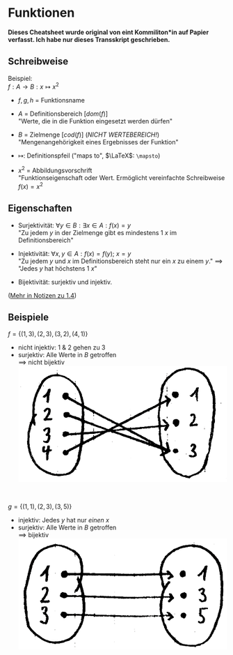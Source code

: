 # Funktionen
**Dieses Cheatsheet wurde original von eint Kommiliton*in auf Papier verfasst. Ich habe nur dieses Transskript geschrieben.**


## Schreibweise
Beispiel:  
$f: A \to B: x \mapsto x^2$

- $f, g, h$ = Funktionsname

- $A$ = Definitionsbereich $[dom(f)]$  
 "Werte, die in die Funktion eingesetzt werden dürfen"

- $B$ = Zielmenge $[cod(f)]$ (*NICHT WERTEBEREICH!*)  
  "Mengenangehörigkeit eines Ergebnisses der Funktion"

- $\mapsto$: Definitionspfeil ("maps to", $\LaTeX$: `\mapsto`)

- $x^2$ = Abbildungsvorschrift  
  "Funktionseigenschaft oder Wert. Ermöglicht vereinfachte Schreibweise $f(x) = x^2$


## Eigenschaften
- Surjektivität: $\forall y \in B: \exists x \in A: f(x) = y$  
  "Zu jedem $y$ in der Zielmenge gibt es mindestens 1 $x$ im Definitionsbereich"

- Injektivität: $\forall x,y \in A: f(x) = f(y)$; $x = y$  
  "Zu jedem $y$ und $x$ im Definitionsbereich steht nur ein $x$ zu einem $y$."
  $\implies$ "Jedes $y$ hat höchstens 1 $x$"

- Bijektivität: surjektiv und injektiv.

([Mehr in Notizen zu 1.4](./../1.%20Grundbegriffe/1.4_abbildungen.md#eigenschaften-von-funktionen))


## Beispiele
$f = \{(1,3), (2,3), (3,2), (4,1) \}$
- nicht injektiv: 1 & 2 gehen zu 3
- surjektiv: Alle Werte in $B$ getroffen  
$\implies$ nicht bijektiv
![](./functions/f.png)

<br>

$g = \{(1,1), (2,3), (3,5) \}$
- injektiv: Jedes $y$ hat nur *einen* $x$
- surjektiv: Alle Werte in $B$ getroffen  
$\implies$ bijektiv
![](./functions/g.png)
